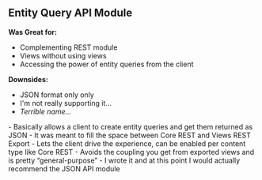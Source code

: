 ## Entity Query API Module

**<span class="fragment">Was </span>Great for:**
  - Complementing REST module
  - Views without using views
  - Accessing the power of entity queries from the client

**Downsides:**
  - JSON format only only
  - <span class="fragment">I'm not really supporting it...</span>
  - <span class="fragment">*Terrible name...*</span>

<aside class="notes" data-markdown>
- Basically allows a client to create entity queries and get them returned as JSON
- It was meant to fill the space between Core REST and Views REST Export
- Lets the client drive the experience, can be enabled per content type like Core REST
- Avoids the coupling you get from exported views and is pretty “general-purpose”
- I wrote it and at this point I would actually recommend the JSON API module
</aside>
